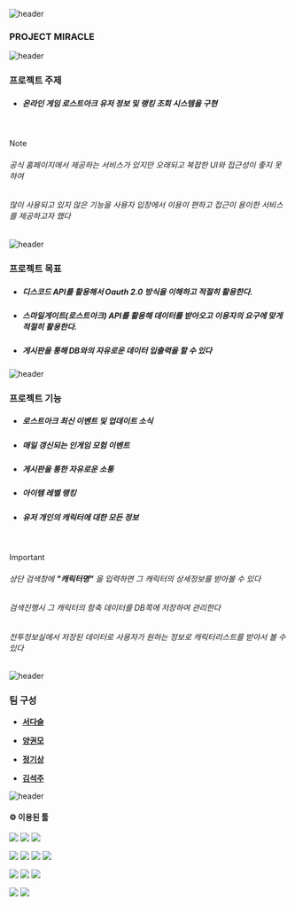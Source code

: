 ![header](https://capsule-render.vercel.app/api?type=waving&color=gradient&customColorList=6&text=MIRACLE&animation=scaleIn&fontSize=35&fontColor=FFFFFF&height=200&fontAlign=15&fontAlignY=35&desc=PROJECT&descSize=20&descAlign=30&descAlignY=36.8)

### PROJECT MIRACLE

![header](https://capsule-render.vercel.app/api?type=rect&color=gradient&height=3)




### 프로젝트 주제



+ ##### 온라인 게임 로스트아크 유저 정보 및 랭킹 조회 시스템을 구현
<br>

> [!NOTE]
> ###### 공식 홈페이지에서 제공하는 서비스가 있지만 오래되고 복잡한 UI와 접근성이 좋지 못하여   
> ###### 많이 사용되고 있지 않은 기능을 사용자 입장에서 이용이 편하고 접근이 용이한 서비스를 제공하고자 했다



![header](https://capsule-render.vercel.app/api?type=rect&color=gradient&height=3)

### 프로젝트 목표



+ ##### 디스코드 API를 활용해서 Oauth 2.0 방식을 이해하고 적절히 활용한다.
+ ##### 스마일게이트(로스트아크) API를 활용해 데이터를 받아오고 이용자의 요구에 맞게 적절히 활용한다.
+ ##### 게시판을 통해 DB와의 자유로운 데이터 입출력을 할 수 있다

![header](https://capsule-render.vercel.app/api?type=rect&color=gradient&height=3)

### 프로젝트 기능



+  ##### 로스트아크 최신 이벤트 및 업데이트 소식
+  ##### 매일 갱신되는 인게임 모험 이벤트
+  ##### 게시판을 통한 자유로운 소통
+  ##### 아이템 레벨 랭킹
+  ##### 유저 개인의 캐릭터에 대한 모든 정보   

<br>

> [!IMPORTANT]
> ######  상단 검색창에 **"캐릭터명"** 을 입력하면 그 캐릭터의 상세정보를 받아볼 수 있다   
> ######  검색진행시 그 캐릭터의 함축 데이터를 DB쪽에 저장하여 관리한다    
> ######  전투정보실에서 저장된 데이터로 사용자가 원하는 정보로 캐릭터리스트를 받아서 볼 수 있다   

![header](https://capsule-render.vercel.app/api?type=rect&color=gradient&height=3)

### 팀 구성

+ **[서다슬](https://github.com/tjektmf)**

  
+ **[양권모](https://github.com/PigKidney)**

  
+ **[정기상](https://github.com/jks1363)**


+ **[김석주](https://github.com/Justwait23)**


![header](https://capsule-render.vercel.app/api?type=rect&color=gradient&height=3)


#### ⚙️ 이용된 툴
<img src="https://img.shields.io/badge/java-5382a1?style=for-the-badge&logo=java&logoColor=ffffff"> <img src="https://img.shields.io/badge/spring boot-6DB33F?style=for-the-badge&logo=spring&logoColor=ffffff">
<img src="https://img.shields.io/badge/oracle SQL-F80000?style=for-the-badge&logo=oracle&logoColor=ffffff">

<img src="https://img.shields.io/badge/html5-E34F26?style=for-the-badge&logo=html5&logoColor=ffffff"> <img src="https://img.shields.io/badge/css3-1572B6?style=for-the-badge&logo=css3&logoColor=ffffff">
<img src="https://img.shields.io/badge/javascripts-F7DF1E?style=for-the-badge&logo=javascript&logoColor=black"> <img src="https://img.shields.io/badge/jquery-0769AD?style=for-the-badge&logo=jquery&logoColor=black"> 


<img src="https://img.shields.io/badge/apachetomcat-F8DC75?style=for-the-badge&logo=apachetomcat&logoColor=black"> <img src="https://img.shields.io/badge/amazonaws-232F3E?style=for-the-badge&logo=amazonaws&logoColor=black">
<img src="https://img.shields.io/badge/docker-2496ED?style=for-the-badge&logo=docker&logoColor=ffffff">

<img src="https://img.shields.io/badge/illustrator-FF9A00?style=for-the-badge&logo=adobeillustrator&logoColor=black"> <img src="https://img.shields.io/badge/photoshop-31A8FF?style=for-the-badge&logo=adobephotoshop&logoColor=black">

